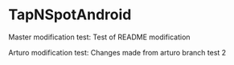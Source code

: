 # TapNSpotAndroid
Master modification test:
Test of README modification

Arturo modification test:
Changes made from arturo branch test 2